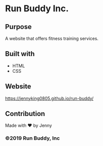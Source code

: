 # Run Buddy Inc.

## Purpose
A website that offers fitness training services.

## Built with
* HTML
* CSS

## Website
https://jennyking0805.github.io/run-buddy/

## Contribution
Made with ❤️ by Jenny

### ©️2019 Run Buddy, Inc
